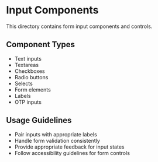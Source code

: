 # Input Components

This directory contains form input components and controls.

## Component Types

- Text inputs
- Textareas
- Checkboxes
- Radio buttons
- Selects
- Form elements
- Labels
- OTP inputs

## Usage Guidelines

- Pair inputs with appropriate labels
- Handle form validation consistently
- Provide appropriate feedback for input states
- Follow accessibility guidelines for form controls